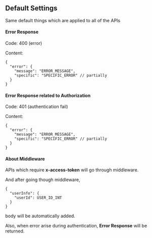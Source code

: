 ## Default Settings

Same default things which are applied to all of the APIs



#### Error Response

Code: 400 (error)

Content:

~~~
{
  "error": {
    "message": "ERROR_MESSAGE",
    "specific": "SPECIFIC_ERROR" // partially
  }
}
~~~



#### Error Response related to Authorization

Code: 401 (authentication fail)

Content:

~~~
{
  "error": {
    "message": "ERROR_MESSAGE",
    "specific": "SPECIFIC_ERROR" // partially
  }
}
~~~



#### About Middleware

APIs which require **x-access-token** will go through middleware. 

And after going though middleware,

~~~
{
  "userInfo": {
    "userId": USER_ID_INT
  }
}
~~~

body will be automatically added. 

Also, when error arise during authentication, **Error Response** will be returned.

